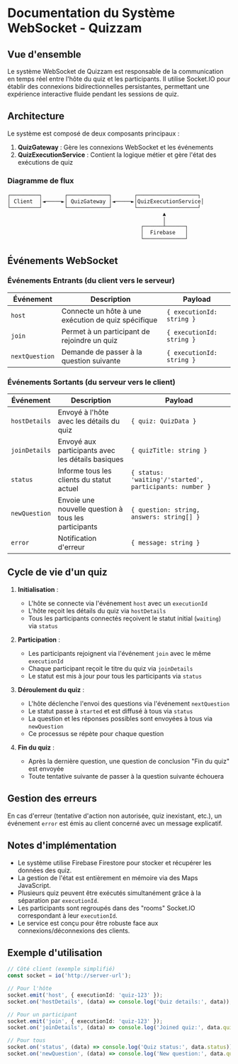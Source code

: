 # Documentation du Système WebSocket - Quizzam

## Vue d'ensemble

Le système WebSocket de Quizzam est responsable de la communication en temps réel entre l'hôte du quiz et les participants. Il utilise Socket.IO pour établir des connexions bidirectionnelles persistantes, permettant une expérience interactive fluide pendant les sessions de quiz.

## Architecture

Le système est composé de deux composants principaux :

1. **QuizGateway** : Gère les connexions WebSocket et les événements
2. **QuizExecutionService** : Contient la logique métier et gère l'état des exécutions de quiz

### Diagramme de flux

```
┌─────────┐       ┌─────────────┐       ┌───────────────────┐
│ Client  │◄─────►│ QuizGateway │◄─────►│QuizExecutionService│
└─────────┘       └─────────────┘       └───────────────────┘
                                                 ▲
                                                 │
                                          ┌──────┴──────┐
                                          │  Firebase   │
                                          └─────────────┘
```

## Événements WebSocket

### Événements Entrants (du client vers le serveur)

| Événement      | Description                                         | Payload                   |
| -------------- | --------------------------------------------------- | ------------------------- |
| `host`         | Connecte un hôte à une exécution de quiz spécifique | `{ executionId: string }` |
| `join`         | Permet à un participant de rejoindre un quiz        | `{ executionId: string }` |
| `nextQuestion` | Demande de passer à la question suivante            | `{ executionId: string }` |

### Événements Sortants (du serveur vers le client)

| Événement     | Description                                          | Payload                                                 |
| ------------- | ---------------------------------------------------- | ------------------------------------------------------- |
| `hostDetails` | Envoyé à l'hôte avec les détails du quiz             | `{ quiz: QuizData }`                                    |
| `joinDetails` | Envoyé aux participants avec les détails basiques    | `{ quizTitle: string }`                                 |
| `status`      | Informe tous les clients du statut actuel            | `{ status: 'waiting'/'started', participants: number }` |
| `newQuestion` | Envoie une nouvelle question à tous les participants | `{ question: string, answers: string[] }`               |
| `error`       | Notification d'erreur                                | `{ message: string }`                                   |

## Cycle de vie d'un quiz

1. **Initialisation** :

   - L'hôte se connecte via l'événement `host` avec un `executionId`
   - L'hôte reçoit les détails du quiz via `hostDetails`
   - Tous les participants connectés reçoivent le statut initial (`waiting`) via `status`

2. **Participation** :

   - Les participants rejoignent via l'événement `join` avec le même `executionId`
   - Chaque participant reçoit le titre du quiz via `joinDetails`
   - Le statut est mis à jour pour tous les participants via `status`

3. **Déroulement du quiz** :

   - L'hôte déclenche l'envoi des questions via l'événement `nextQuestion`
   - Le statut passe à `started` et est diffusé à tous via `status`
   - La question et les réponses possibles sont envoyées à tous via `newQuestion`
   - Ce processus se répète pour chaque question

4. **Fin du quiz** :
   - Après la dernière question, une question de conclusion "Fin du quiz" est envoyée
   - Toute tentative suivante de passer à la question suivante échouera

## Gestion des erreurs

En cas d'erreur (tentative d'action non autorisée, quiz inexistant, etc.), un événement `error` est émis au client concerné avec un message explicatif.

## Notes d'implémentation

- Le système utilise Firebase Firestore pour stocker et récupérer les données des quiz.
- La gestion de l'état est entièrement en mémoire via des Maps JavaScript.
- Plusieurs quiz peuvent être exécutés simultanément grâce à la séparation par `executionId`.
- Les participants sont regroupés dans des "rooms" Socket.IO correspondant à leur `executionId`.
- Le service est conçu pour être robuste face aux connexions/déconnexions des clients.

## Exemple d'utilisation

```typescript
// Côté client (exemple simplifié)
const socket = io('http://server-url');

// Pour l'hôte
socket.emit('host', { executionId: 'quiz-123' });
socket.on('hostDetails', (data) => console.log('Quiz details:', data));

// Pour un participant
socket.emit('join', { executionId: 'quiz-123' });
socket.on('joinDetails', (data) => console.log('Joined quiz:', data.quizTitle));

// Pour tous
socket.on('status', (data) => console.log('Quiz status:', data.status));
socket.on('newQuestion', (data) => console.log('New question:', data.question));
```
